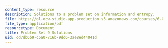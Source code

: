 ```yaml
---
content_type: resource
description: Solutions to a problem set on information and entropy.
file: https://ol-ocw-studio-app-production.s3.amazonaws.com/courses/6-050j-information-and-entropy-spring-2008/cd7db6b9c5a0716b9dd63ae8ed44041d_MIT6_050JS08_ps_09_sol.pdf
file_type: application/pdf
resourcetype: Document
title: Problem Set 9 Solutions
uid: cd7db6b9-c5a0-716b-9dd6-3ae8ed44041d
---
```

